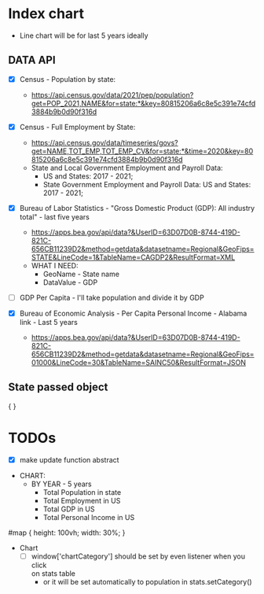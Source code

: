 # Index chart
* Line chart will be for last 5 years ideally


## DATA API
- [X] Census - Population by state:
    - https://api.census.gov/data/2021/pep/population?get=POP_2021,NAME&for=state:*&key=80815206a6c8e5c391e74cfd3884b9b0d90f316d

- [X] Census - Full Employment by State:
    - https://api.census.gov/data/timeseries/govs?get=NAME,TOT_EMP,TOT_EMP_CV&for=state:*&time=2020&key=80815206a6c8e5c391e74cfd3884b9b0d90f316d
    * State and Local Government Employment and Payroll Data:
        * US and States: 2017 - 2021;
        * State Government Employment and Payroll Data: US and States: 2017 - 2021;

- [X] Bureau of Labor Statistics - "Gross Domestic Product (GDP): All industry total" - last five years
    - https://apps.bea.gov/api/data?&UserID=63D07D0B-8744-419D-821C-656CB11239D2&method=getdata&datasetname=Regional&GeoFips=STATE&LineCode=1&TableName=CAGDP2&ResultFormat=XML

    * WHAT I NEED:
        * GeoName - State name
        * DataValue - GDP


- [ ] GDP Per Capita - I'll take population and divide it by GDP

- [X] Bureau of Economic Analysis - Per Capita Personal Income - Alabama link - Last 5 years
    - https://apps.bea.gov/api/data?&UserID=63D07D0B-8744-419D-821C-656CB11239D2&method=getdata&datasetname=Regional&GeoFips=01000&LineCode=30&TableName=SAINC50&ResultFormat=JSON



## State passed object

{
}



# TODOs
- [X] make update function abstract
- CHART:
    - BY YEAR - 5 years
        * Total Population in state
        * Total Employment in US
        * Total GDP in US
        * Total Personal Income in US



#map {
    height: 100vh;
    width: 30%;
}


* Chart
    - [ ] window['chartCategory'] should be set by even listener when you click <li> on stats table
        - or it will be set automatically to population in stats.setCategory()
